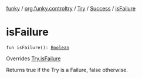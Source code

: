 [funky](../../../index.md) / [org.funky.controltry](../../index.md) / [Try](../index.md) / [Success](index.md) / [isFailure](.)

# isFailure

`fun isFailure(): `[`Boolean`](https://kotlinlang.org/api/latest/jvm/stdlib/kotlin/-boolean/index.html)

Overrides [Try.isFailure](../is-failure.md)

Returns true if the Try is a Failure, false otherwise.


